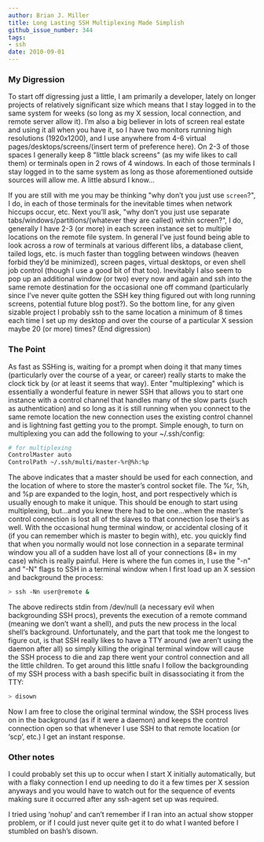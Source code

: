 ```yaml
---
author: Brian J. Miller
title: Long Lasting SSH Multiplexing Made Simplish
github_issue_number: 344
tags:
- ssh
date: 2010-09-01
---
```




### My Digression

To start off digressing just a little, I am primarily a developer, lately on longer projects of relatively significant size which means that I stay logged in to the same system for weeks (so long as my X session, local connection, and remote server allow it). I’m also a big believer in lots of screen real estate and using it all when you have it, so I have two monitors running high resolutions (1920x1200), and I use anywhere from 4-6 virtual pages/desktops/screens/(insert term of preference here). On 2-3 of those spaces I generally keep 8 "little black screens" (as my wife likes to call them) or terminals open in 2 rows of 4 windows. In each of those terminals I stay logged in to the same system as long as those aforementioned outside sources will allow me. A little absurd I know...

If you are still with me you may be thinking "why don’t you just use `screen`?", I do, in each of those terminals for the inevitable times when network hiccups occur, etc. Next you’ll ask, "why don’t you just use separate tabs/windows/partitions/(whatever they are called) within screen?", I do, generally I have 2-3 (or more) in each screen instance set to multiple locations on the remote file system. In general I’ve just found being able to look across a row of terminals at various different libs, a database client, tailed logs, etc. is much faster than toggling between windows (heaven forbid they’d be minimized), screen pages, virtual desktops, or even shell job control (though I use a good bit of that too). Inevitably I also seem to pop up an additional window (or two) every now and again and ssh into the same remote destination for the occasional one off command (particularly since I’ve never quite gotten the SSH key thing figured out with long running screens, potential future blog post?). So the bottom line, for any given sizable project I probably ssh to the same location a minimum of 8 times each time I set up my desktop and over the course of a particular X session maybe 20 (or more) times? (End digression)

### The Point

As fast as SSHing is, waiting for a prompt when doing it that many times (particularly over the course of a year, or career) really starts to make the clock tick by (or at least it seems that way). Enter "multiplexing" which is essentially a wonderful feature in newer SSH that allows you to start one instance with a control channel that handles many of the slow parts (such as authentication) and so long as it is still running when you connect to the same remote location the new connection uses the existing control channel and is lightning fast getting you to the prompt. Simple enough, to turn on multiplexing you can add the following to your ~/.ssh/config:

```bash
# for multiplexing
ControlMaster auto
ControlPath ~/.ssh/multi/master-%r@%h:%p
```

The above indicates that a master should be used for each connection, and the location of where to store the master’s control socket file. The %r, %h, and %p are expanded to the login, host, and port respectively which is usually enough to make it unique. This should be enough to start using multiplexing, but...and you knew there had to be one...when the master’s control connection is lost all of the slaves to that connection lose their’s as well. With the occasional hung terminal window, or accidental closing of it (if you can remember which is master to begin with), etc. you quickly find that when you normally would not lose connection in a separate terminal window you all of a sudden have lost all of your connections (8+ in my case) which is really painful. Here is where the fun comes in, I use the "-n" and "-N" flags to SSH in a terminal window when I first load up an X session and background the process:

```bash
> ssh -Nn user@remote &
```

The above redirects stdin from /dev/null (a necessary evil when backgrounding SSH procs), prevents the execution of a remote command (meaning we don’t want a shell), and puts the new process in the local shell’s background. Unfortunately, and the part that took me the longest to figure out, is that SSH really likes to have a TTY around (we aren’t using the daemon after all) so simply killing the original terminal window will cause the SSH process to die and zap there went your control connection and all the little children. To get around this little snafu I follow the backgrounding of my SSH process with a bash specific built in disassociating it from the TTY:

```bash
> disown
```

Now I am free to close the original terminal window, the SSH process lives on in the background (as if it were a daemon) and keeps the control connection open so that whenever I use SSH to that remote location (or ‘scp’, etc.) I get an instant response.

### Other notes

I could probably set this up to occur when I start X initially automatically, but with a flaky connection I end up needing to do it a few times per X session anyways and you would have to watch out for the sequence of events making sure it occurred after any ssh-agent set up was required.

I tried using ‘nohup’ and can’t remember if I ran into an actual show stopper problem, or if I could just never quite get it to do what I wanted before I stumbled on bash’s disown.


